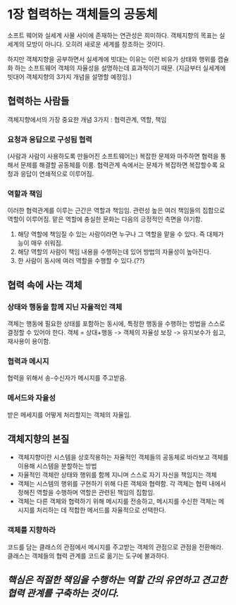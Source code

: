 # 1장 협력하는 객체들의 공동체

소프트 웨어와 실세계 사물 사이에 존재하는 연관성은 희미하다.
객체지향의 목표는 실세계의 모방이 아니다. 오히려 새로운 세계를 창조하는 것이다. 

하지만 객체지향을 공부하면서 실세계에 빗대는 이유는 이런 비유가 상태와 행위를 캡슐화 하는 소프트웨어 객체의 자율성을 설명하는데 효과적이기 때문.
(지금부터 실세계에 빗대어 객체지향의 3가지 개념을 설명할 예정임.)

## 협력하는 사람들
객체지향에서의 가장 중요한 개념 3가지 : 협력관계, 역할, 책임

### 요청과 응답으로 구성됨 협력
(사람과 사람이 사용하도록 만들어진 소프트웨어는) 복잡한 문제와 마주하면 협력을 통해서 문제를 해결할 공동체를 이룸. 
협력관계 속에서는 문제가 복잡하면 복잡할수록 요청과 응답이 연쇄적으로 이루어짐.  

### 역할과 책임
이러한 협력관계를 이루는 근간은 역할과 책임임.
관련성 높은 여러 책임들의 집합으로 역할이 이루어짐.
맡은 역할에 충실한 문화는 다음의 긍정적인 측면을 야기함.

1. 해당 역할에 책임질 수 있는 사람이라면 누구나 그 역할을 맡을 수 있다. 즉 대체가능이 매우 쉬워짐.
2. 해당 역할의 사람이 책임 내용을 수행하는데 있어 방법의 자율성이 높아진다. 
3. 한 사람이 동시에 여러 역할을 수행할 수 있다.(??)


## 협력 속에 사는 객체

### 상태와 행동을 함께 지닌 자율적인 객체
객체는 행동에 필요한 상태를 포함하는 동시에, 특정한 행동을 수행하는 방법을 스스로 결정할 수 있어야 한다. 
객체 = 상대+행동 -> 객체의 자율성 보장 -> 유지보수가 쉽고, 재사용이 용이함.

### 협력과 메시지
협력을 위해서 송-수신자가 메시지를 주고받음. 

### 메서드와 자율성
받은 메세지를 어떻게 처리할지는 객체의 자율임.

## 객체지향의 본질
- 객체지향이란 시스템을 상호작용하는 자율적인 객체들의 공동체로 바라보고 객체를 이용해 시스템을 분할하는 방법
- 자율적인 객체란 상태와 행위를 함께 지니며 스스로 자기 자신을 책임지는 객체
- 객체는 시스템의 행위를 구현하기 위해 다른 객체와 협력함. 각 객체는 협력 내에서 정해진 역할을 수행하며 역할은 관련된 책임의 집함임.
- 객체는 다른 객체와 협력하기 위해 메시지를 전송하고, 메시지를 수신한 객체는 메시지를 처리하는 데 적합한 메서드를 자율적으로 선택한다. 
 
### 객체를 지향하라
코드를 담는 클래스의 관점에서
메시지를 주고받는 객체의 관점으로 관점을 전환해라. 
클래스는 객체들의 협력 관계를 코드로 옮기는 도구에 불과하다. 
## _**핵심은 적절한 책임을 수행하는 역할 간의 유연하고 견고한 협력 관계를 구축하는 것이다.**_

